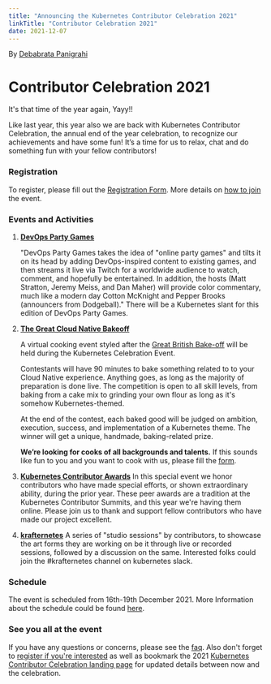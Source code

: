 ```yaml
---
title: "Announcing the Kubernetes Contributor Celebration 2021"
linkTitle: "Contributor Celebration 2021"
date: 2021-12-07
---
```


By [Debabrata Panigrahi](https://twitter.com/debaelopedev)

# Contributor Celebration 2021

It's that time of the year again, Yayy!!

Like last year, this year also we are back with Kubernetes Contributor Celebration, the annual end of the year celebration, to recognize our achievements and have some fun! It’s a time for us to relax, chat and do something fun with your fellow contributors!

### Registration
To register, please fill out the [Registration Form](https://docs.google.com/forms/d/e/1FAIpQLSdRIboKulEPf7jVgRH3iTVwS4PEk6k0htcOs1eSG2OBmkxEjg/viewform).
More details on [how to join](/events/kcc2021/how-to-join/) the event.
### Events and Activities
1. [**DevOps Party Games**](/events/kcc2021/activities/#most-extreme-kubernetes-challenge---devops-party-game)
    
    "DevOps Party Games takes the idea of "online party games" and tilts it on its head by adding DevOps-inspired content to existing games, and then streams it live via Twitch for a worldwide audience to watch, comment, and hopefully be entertained. In addition, the hosts (Matt Stratton, Jeremy Meiss, and Dan Maher) will provide color commentary, much like a modern day Cotton McKnight and Pepper Brooks (announcers from Dodgeball)." There will be a Kubernetes slant for this edition of DevOps Party Games.

2. **[The Great Cloud Native Bakeoff](/events/kcc2021/activities/#krafternetes)**

     A virtual cooking event styled after the [Great British Bake-off](https://en.wikipedia.org/wiki/The_Great_British_Bake_Off) will be held during the Kubernetes Celebration Event.

    Contestants will have 90 minutes to bake something related to to your Cloud Native experience. Anything goes, as long as the majority of preparation is done live.  The competition is open to all skill levels, from baking from a cake mix to grinding your own flour as long as it's somehow Kubernetes-themed.


     At the end of the contest, each baked good will be judged on ambition, execution, success, and implementation of a Kubernetes theme.  The winner will get a unique, handmade, baking-related prize.
    
    **We’re looking for cooks of all backgrounds and talents.** If this sounds like fun to you and you want to cook with us, please fill the [form](https://docs.google.com/forms/d/e/1FAIpQLScmvXEFsdy0NzQofp198ShzupRPc4M5yDZYfdEMYPR4qD7aCw/viewform).

3. [**Kubernetes Contributor Awards**](/events/kcc2021/activities/#kubernetes-contributor-awards)
     In this special event we honor contributors who have made special efforts, or shown extraordinary ability, during the prior year. These peer awards are a tradition at the Kubernetes Contributor Summits, and this year we're having them online. Please join us to thank and support fellow contributors who have made our project excellent.
     
4. **[krafternetes](/events/kcc2021/activities/#krafternetes)**
    A series of "studio sessions" by contributors, to showcase the art forms they are working on be it through live or recorded sessions, followed by a discussion on the same. Interested folks could join the #krafternetes channel on kubernetes slack. 

### Schedule
The event is scheduled from 16th-19th December 2021.
More Information about the schedule could be found [here](/events/kcc2021/schedule/).


### See you all at the event 
If you have any questions or concerns, please see the [faq](/events/kcc2021/faq/). Also don't forget to [register if you're interested](https://forms.gle/oAppmLDggEEGx5tz5) as well as bookmark the 2021 [Kubernetes Contributor Celebration landing page](https://k8s.dev/celebration) for updated details between now and the celebration.
